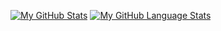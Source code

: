 [![My GitHub Stats](https://github-readme-stats.vercel.app/api/?username=0x7377696e657932&count_private=true&theme=tokyonight&showicons=true)]()
[![My GitHub Language Stats](https://github-readme-stats.vercel.app/api/top-langs/?username=0x7377696e657932d&langs_count=5&theme=tokyonight&showicons=true)]()
 
